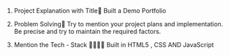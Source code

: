 1. Project Explanation with Title🚀
Built a Demo Portfolio

2. Problem Solving🤯
Try to mention your project plans and implementation.
Be precise and try to maintain the required factors.

3. Mention the Tech - Stack 👨‍💻👩‍💻
Built in HTML5 , CSS AND JavaScript
